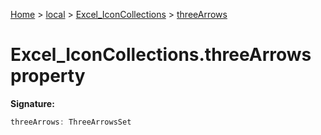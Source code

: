[Home](./index) &gt; [local](local.md) &gt; [Excel\_IconCollections](local.excel_iconcollections.md) &gt; [threeArrows](local.excel_iconcollections.threearrows.md)

# Excel\_IconCollections.threeArrows property


**Signature:**
```javascript
threeArrows: ThreeArrowsSet
```
